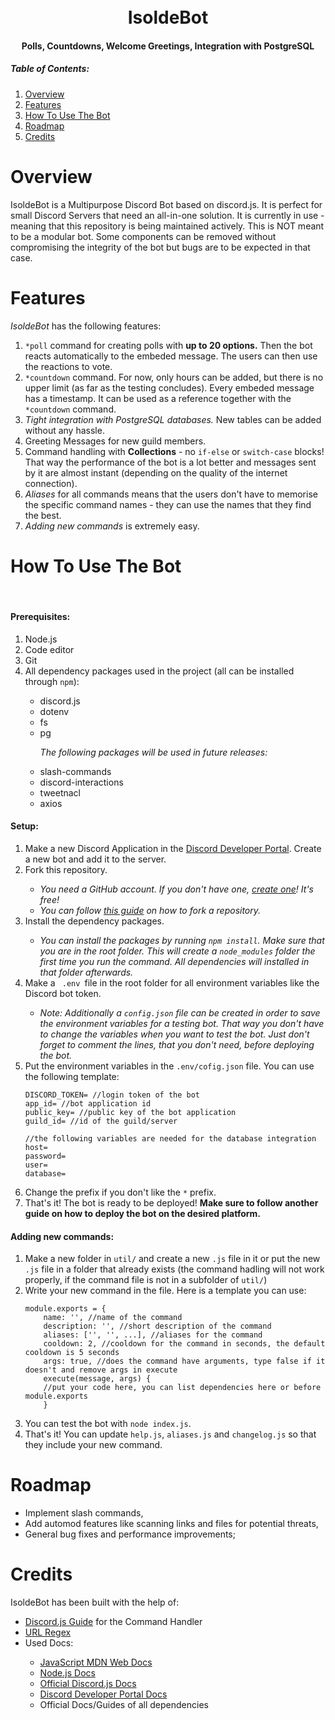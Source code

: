 <h1 align="center">
<br>
IsoldeBot
<br>
</h1>
<h4 align="center">
Polls, Countdowns, Welcome Greetings, Integration with PostgreSQL
</h3>

<p>
<h5>Table of Contents:</h5>
<ol>
<li> <a href="#overview">Overview</a> </li>
<li> <a href="#features">Features</a> </li>
<li> <a href="#how-to-use-the-bot">How To Use The Bot</a> </li>
<li> <a href="#roadmap">Roadmap</a> </li>
<li> <a href="#credits">Credits</a> </li>
</ol>
</p>

# Overview
IsoldeBot is a Multipurpose Discord Bot based on discord.js. It is perfect for small Discord Servers that need an all-in-one solution. It is currently in use - meaning that this repository is being maintained actively. This is NOT meant to be a modular bot. Some components can be removed without compromising the integrity of the bot but bugs are to be expected in that case.

# Features
<em>IsoldeBot</em> has the following features:
<ol>
<li><code>*poll</code> command for creating polls with <strong>up to 20 options.</strong> Then the bot reacts automatically to the embeded message. The users can then use the reactions to vote.</li>
<li><code>*countdown</code> command. For now, only hours can be added, but there is no upper limit (as far as the testing concludes). Every embeded message has a timestamp. It can be used as a reference together with the <code>*countdown</code> command.</li>
<li><em>Tight integration with PostgreSQL databases.</em> New tables can be added without any hassle.</li>
<li>Greeting Messages for new guild members.</li>
<li>Command handling with <strong>Collections</strong> - no <code>if-else</code> or <code>switch-case</code> blocks! That way the performance of the bot is a lot better and messages sent by it are almost instant (depending on the quality of the internet connection).</li>
<li><em>Aliases</em> for all commands means that the users don't have to memorise the specific command names - they can use the names that they find the best.</li>
<li><em>Adding new commands</em> is extremely easy.</li>
</ol>

# How To Use The Bot
<br>
<h4>Prerequisites:</h4>
<ol>
<li>Node.js</li>
<li>Code editor</li>
<li>Git</li>
<li>All dependency packages used in the project (all can be installed through <code>npm</code>):</li>
<ul>
<li>discord.js</li>
<li>dotenv</li>
<li>fs</li>
<li>pg</li>


<em>The following packages will be used in future releases:</em>

<li>slash-commands</li>
<li>discord-interactions</li>
<li>tweetnacl</li>
<li>axios</li>
</ul>
</ol>
<h4>Setup:</h4>
<ol>
<li>Make a new Discord Application in the <a href="https://discord.com/developers/docs/intro">Discord Developer Portal</a>. Create a new bot and add it to the server.</li>
<li>Fork this repository.</li>
<ul>
<li><em>You need a GitHub account. If you don't have one, <a href="https://github.com/join">create one</a>! It's free!</em></li>
<li><em>You can follow <a href="https://docs.github.com/en/get-started/quickstart/fork-a-repo">this guide</a> on how to fork a repository.</em></li>
</ul>
<li>Install the dependency packages. </a></li>
<ul>
<li><em>You can install the packages by running <code>npm install</code>. Make sure that you are in the root folder. This will create a <code>node_modules</code> folder the first time you run the command. All dependencies will installed in that folder afterwards.</em></li>
</ul>
<li>Make a <code> .env </code>file in the root folder for all environment variables like the Discord bot token. </li>
<ul>
<li><em>Note: Additionally a <code>config.json</code> file can be created in order to save the environment variables for a testing bot. That way you don't have to change the variables when you want to test the bot. Just don't forget to comment the lines, that you don't need, before deploying the bot.</em></li>
</ul>
<li>Put the environment variables in the <code>.env/cofig.json</code> file. You can use the following template:</li>

```
DISCORD_TOKEN= //login token of the bot
app_id= //bot application id
public_key= //public key of the bot application
guild_id= //id of the guild/server

//the following variables are needed for the database integration
host=
password=
user=
database=
```

<li>Change the prefix if you don't like the <code>*</code> prefix.</li>
<li>That's it! The bot is ready to be deployed! <strong>Make sure to follow another guide on how to deploy the bot on the desired platform.</strong></li>
</ol>
<h4>Adding new commands:</h4>
<ol>
<li>Make a new folder in <code>util/</code> and create a new <code>.js</code> file in it or put the new <code>.js</code> file in a folder that already exists (the command hadling will not work properly, if the command file is not in a subfolder of <code>util/</code>)</li>
<li>Write your new command in the file. Here is a template you can use:</li>

```
module.exports = {
    name: '', //name of the command
    description: '', //short description of the command
    aliases: ['', '', ...], //aliases for the command
    cooldown: 2, //cooldown for the command in seconds, the default cooldown is 5 seconds
    args: true, //does the command have arguments, type false if it doesn't and remove args in execute
    execute(message, args) {
    //put your code here, you can list dependencies here or before module.exports
    }
```

<li>You can test the bot with <code>node index.js</code>.</li>
<li>That's it! You can update <code>help.js</code>, <code>aliases.js</code> and <code>changelog.js</code> so that they include your new command.</li>
</ol>

# Roadmap
<ul>
<li>Implement slash commands,</li>
<li>Add automod features like scanning links and files for potential threats,</li>
<li>General bug fixes and performance improvements;</li>
</ul>

# Credits

IsoldeBot has been built with the help of:

<ul>
    <li><a href="https://discordjs.guide/">Discord.js Guide</a> for the Command Handler</li>
    <li><a href="https://stackoverflow.com/questions/8667070/javascript-regular-expression-to-validate-url">URL Regex</a></li>
    <li>Used Docs:</li>
    <ul>
        <li><a href="https://developer.mozilla.org/en-US/docs/Web/javascript">JavaScript MDN Web Docs</a></li>
        <li><a href="https://nodejs.org/en/docs/">Node.js Docs</a></li>
        <li><a href="https://discord.js.org/#/docs/main/stable/general/welcome">Official Discord.js Docs</a></li>
        <li><a href="https://discord.com/developers/docs/intro">Discord Developer Portal Docs</a></li>
        <li>Official Docs/Guides of all dependencies</li>
    </ul>
</ul>
